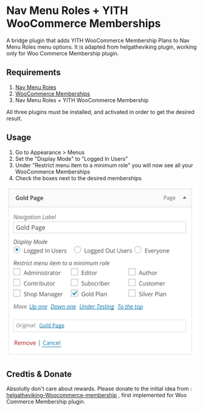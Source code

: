 # Nav Menu Roles + YITH WooCommerce Memberships  

A bridge plugin that adds YITH WooCommerce Membership Plans to Nav Menu Roles menu options. 
It is adapted from helgatheviking plugin, working only for Woo Commerce Membership plugin.

## Requirements
1. [Nav Menu Roles](https://wordpress.org/plugins/nav-menu-roles/)
2. [WooCommerce Memberships](https://yithemes.com/themes/plugins/yith-woocommerce-membership/)
3. Nav Menu Roles + YITH WooCommerce Membership

All three plugins must be installed, and activated in order to get the desired result. 

## Usage

1. Go to Appearance > Menus
1. Set the "Display Mode" to "Logged In Users"
1. Under "Restrict menu item to a minimum role" you will now see all your WooCommerce Memberships
1. Check the boxes next to the desired memberships

![Show the Membership Plans](assets/screenshot-1.png)

## Credtis & Donate 

Absolutly don't care about rewards. 
Please donate to the initial idea from : [helgatheviking-Woocommerce-membership](https://github.com/helgatheviking/nav-menu-roles-woocommerce-memberships) , first implemented for Woo Commerce Membership plugin.

